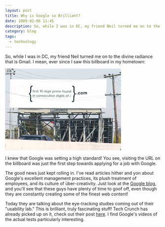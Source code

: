 ```yaml
---
layout: post
title: Why is Google so Brilliant?
date: 2009-02-06 11:45
description: So, while I was in DC, my friend Neil turned me on to the divine radiance that is Gmail....
category: blog
tags:
  - technology
---
```


So, while I was in DC, my friend Neil turned me on to the divine radiance that is Gmail. I mean, ever since I saw this billboard in my hometown:

![Google Billboard](/static/images/posts/2009-02-06-google-billboard.png)

I knew that Google was setting a high standard! You see, visiting the URL on the billboard was just the first step towards applying for a job with Google.

The good news just kept rolling in. I've read articles hither and yon about Google's excellent management practices, its plush treatment of employees, and its culture of über-creativity. Just look at the [Google blog](http://googleblog.blogspot.com/), and you'll see that these guys have plenty of time to goof off, even though they are constantly creating some of the finest web content!

Today they are talking about the eye-tracking studies coming out of their "usability lab." This is brilliant, truly fascinating stuff! Tech Crunch has already picked up on it, check out their post [here](http://www.techcrunch.com/2009/02/06/google-sets-its-sights-on-your-sight/). I find Google's videos of the actual tests particularly interesting.
